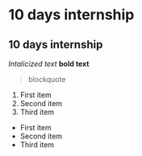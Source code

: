 # 10 days internship
## 10 days internship

*Intalicized text*
**bold text**

> blockquote

1. First item
2. Second item
3. Third item

- First item
- Second item
- Third item



